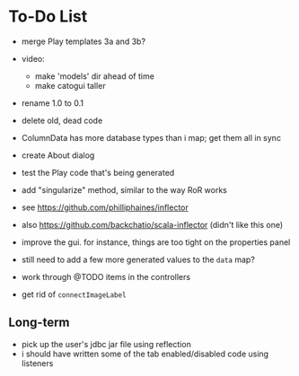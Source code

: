 To-Do List
==========

* merge Play templates 3a and 3b?
* video:
  * make 'models' dir ahead of time
  * make catogui taller

* rename 1.0 to 0.1
* delete old, dead code
* ColumnData has more database types than i map; get them all in sync
* create About dialog
* test the Play code that's being generated
* add "singularize" method, similar to the way RoR works
* 	see https://github.com/philliphaines/inflector
* 	also https://github.com/backchatio/scala-inflector (didn't like this one)

* improve the gui. for instance, things are too tight on the properties panel
* still need to add a few more generated values to the `data` map?

* work through @TODO items in the controllers
* get rid of `connectImageLabel`


Long-term
---------

* pick up the user's jdbc jar file using reflection
* i should have written some of the tab enabled/disabled code using listeners

